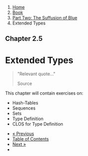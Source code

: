 <ol class="breadcrumb">
  <li><a href="/">Home</a></li>
  <li><a href="/book/">Book</a></li>
  <li><a href="/book/2-0-0-overview/">Part Two: The Suffusion of Blue</a></li>
  <li class="active">Extended Types</li>
</ol>

## Chapter 2.5

# Extended Types

> "Relevant quote..."
> <footer>Source</footer>

This chapter will contain exercises on:

* Hash-Tables
* Sequences
* Sets
* Type Definition
* CLOS for Type Definition

<ul class="pager">
  <li class="previous"><a href="/book/2-04-0-data-persistence/">&laquo; Previous</a></li>
  <li><a href="/book/">Table of Contents</a></li>
  <li class="next"><a href="/book/2-06-0-threads-memos-parallel/">Next &raquo;</a><li>
</ul>
